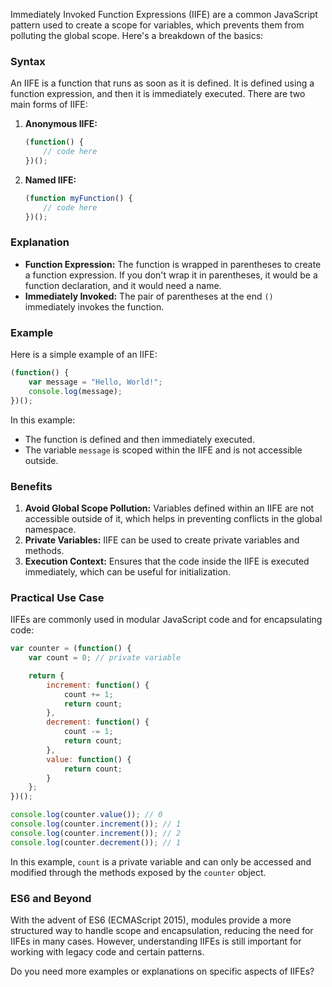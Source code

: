 Immediately Invoked Function Expressions (IIFE) are a common JavaScript pattern used to create a scope for variables, which prevents them from polluting the global scope. Here's a breakdown of the basics:

### Syntax

An IIFE is a function that runs as soon as it is defined. It is defined using a function expression, and then it is immediately executed. There are two main forms of IIFE:

1. **Anonymous IIFE:**
    ```javascript
    (function() {
        // code here
    })();
    ```

2. **Named IIFE:**
    ```javascript
    (function myFunction() {
        // code here
    })();
    ```

### Explanation

- **Function Expression:** The function is wrapped in parentheses to create a function expression. If you don't wrap it in parentheses, it would be a function declaration, and it would need a name.
- **Immediately Invoked:** The pair of parentheses at the end `()` immediately invokes the function.

### Example

Here is a simple example of an IIFE:

```javascript
(function() {
    var message = "Hello, World!";
    console.log(message);
})();
```

In this example:
- The function is defined and then immediately executed.
- The variable `message` is scoped within the IIFE and is not accessible outside.

### Benefits

1. **Avoid Global Scope Pollution:** Variables defined within an IIFE are not accessible outside of it, which helps in preventing conflicts in the global namespace.
2. **Private Variables:** IIFE can be used to create private variables and methods.
3. **Execution Context:** Ensures that the code inside the IIFE is executed immediately, which can be useful for initialization.

### Practical Use Case

IIFEs are commonly used in modular JavaScript code and for encapsulating code:

```javascript
var counter = (function() {
    var count = 0; // private variable

    return {
        increment: function() {
            count += 1;
            return count;
        },
        decrement: function() {
            count -= 1;
            return count;
        },
        value: function() {
            return count;
        }
    };
})();

console.log(counter.value()); // 0
console.log(counter.increment()); // 1
console.log(counter.increment()); // 2
console.log(counter.decrement()); // 1
```

In this example, `count` is a private variable and can only be accessed and modified through the methods exposed by the `counter` object.

### ES6 and Beyond

With the advent of ES6 (ECMAScript 2015), modules provide a more structured way to handle scope and encapsulation, reducing the need for IIFEs in many cases. However, understanding IIFEs is still important for working with legacy code and certain patterns.

Do you need more examples or explanations on specific aspects of IIFEs?
